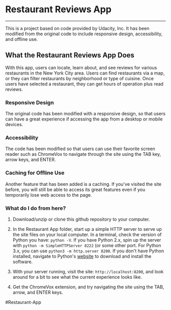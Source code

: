 # Restaurant Reviews App
---
This is a project based on code provided by Udacity, Inc. It has been modified from the original code to include responsive design, accessibility, and offline use.

## What the Restaurant Reviews App Does

With this app, users can locate, learn about, and see reviews for various restaurants in the New York City area. Users can find restaurants via a map, or they can filter restaurants by neighborhood or type of cuisine. Once users have selected a restaurant, they can get hours of operation plus read reviews.

### Responsive Design

The original code has been modified with a responsive design, so that users can have a great experience if accessing the app from a desktop or mobile devices.

### Accessibility

The code has been modified so that users can use their favorite screen reader such as ChromeVox to navigate through the site using the TAB key, arrow keys, and ENTER.

### Caching for Offline Use

Another feature that has been added is a caching. If you've visited the site before, you will still be able to access its great features even if you temporarily lose web access to the page.

### What do I do from here?

1. Download/unzip or clone this github repository to your computer.

2. In the Restaurant App folder, start up a simple HTTP server to serve up the site files on your local computer. In a terminal, check the version of Python you have: `python -V`. If you have Python 2.x, spin up the server with `python -m SimpleHTTPServer 8222` (or some other port. For Python 3.x, you can use `python3 -m http.server 8200`. If you don't have Python installed, navigate to Python's [website](https://www.python.org/) to download and install the software.

3. With your server running, visit the site: `http://localhost:8200`, and look around for a bit to see what the current experience looks like.

4. Get the ChromeVox extension, and try navigating the site using the TAB, arrow, and ENTER keys.


#Restaurant-App
